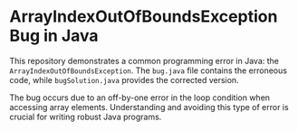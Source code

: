 # ArrayIndexOutOfBoundsException Bug in Java
This repository demonstrates a common programming error in Java: the `ArrayIndexOutOfBoundsException`. The `bug.java` file contains the erroneous code, while `bugSolution.java` provides the corrected version. 

The bug occurs due to an off-by-one error in the loop condition when accessing array elements.  Understanding and avoiding this type of error is crucial for writing robust Java programs.